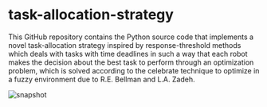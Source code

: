 # task-allocation-strategy
This GitHub repository contains the Python source code that implements a novel task-allocation strategy inspired by response-threshold methods which deals with tasks with time deadlines in such a way that each robot makes the decision about the best task to perform through an optimization problem, which is solved according to the celebrate technique to optimize in a fuzzy environment due to R.E. Bellman and L.A. Zadeh.

![snapshot](https://user-images.githubusercontent.com/31885753/193528020-5c715000-7da0-47b9-b182-a85bad92e832.png)
